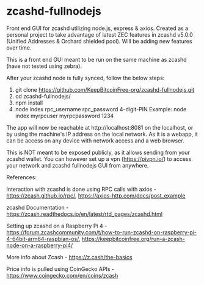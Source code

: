 # zcashd-fullnodejs
Front end GUI for zcashd utilizing node.js, express &amp; axios. Created as a personal project to take advantage of latest ZEC features in zcashd v5.0.0 (Unified Addresses &amp; Orchard shielded pool). Will be adding new features over time.

This is a front end GUI meant to be run on the same machine as zcashd (have not tested using zebra). 

After your zcashd node is fully synced, follow the below steps:

1. git clone https://github.com/KeepBitcoinFree-org/zcashd-fullnodejs.git
2. cd zcashd-fullnodejs/
3. npm install
4. node index rpc_username rpc_password 4-digit-PIN
Example: node index myrpcuser myrpcpassword 1234 

The app will now be reachable at http://localhost:8081 on the localhost, or by using the machine's IP address on the local network. As it is a webapp, it can be access on any device with network access and a web browser.

This is NOT meant to be exposed publicly, as it allows sending from your zcashd wallet. You can however set up a vpn (https://pivpn.io/) to access your network and zcashd fullnodejs GUI from anywhere.

References:

Interaction with zcashd is done using RPC calls with axios - https://zcash.github.io/rpc/, https://axios-http.com/docs/post_example

zcashd Documentation - https://zcash.readthedocs.io/en/latest/rtd_pages/zcashd.html

Setting up zcashd on a Raspberry Pi 4 - https://forum.zcashcommunity.com/t/how-to-run-zcashd-on-raspberry-pi-4-64bit-arm64-raspbian-os/, https://keepbitcoinfree.org/run-a-zcash-node-on-a-raspberry-pi4/

More info about Zcash - https://z.cash/the-basics

Price info is pulled using CoinGecko APIs - https://www.coingecko.com/en/coins/zcash
